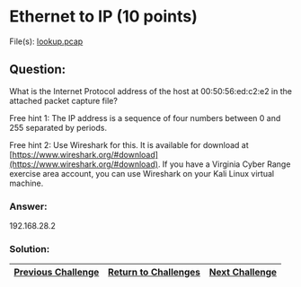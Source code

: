 # Ethernet to IP (10 points)

File(s): [lookup.pcap](lookup.pcap)

## Question:

What is the Internet Protocol address of the host at 00:50:56:ed:c2:e2 in the attached packet capture file?

Free hint 1: The IP address is a sequence of four numbers between 0 and 255 separated by periods.

Free hint 2: Use Wireshark for this. It is available for download at [https://www.wireshark.org/#download](https://www.wireshark.org/#download). If you have a Virginia Cyber Range exercise area account, you can use Wireshark on your Kali Linux virtual machine.

### Answer:

192.168.28.2

### Solution:



| [Previous Challenge](/Challenges/Operate-And-Maintain/3) | [Return to Challenges](/Challenges/../../../#modules) | [Next Challenge](/Challenges/Operate-And-Maintain/5) |
| :------- | :-----: | ------: |